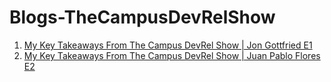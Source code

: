 # Blogs-TheCampusDevRelShow

1. [My Key Takeaways From The Campus DevRel Show | Jon Gottfried E1](https://aryank21.hashnode.dev/my-key-takeaways-from-jon-gottfried-e1)
2. [My Key Takeaways From The Campus DevRel Show | Juan Pablo Flores E2](https://aryank21.hashnode.dev/my-key-takeaways-from-juan-pablo-flores-e2)
